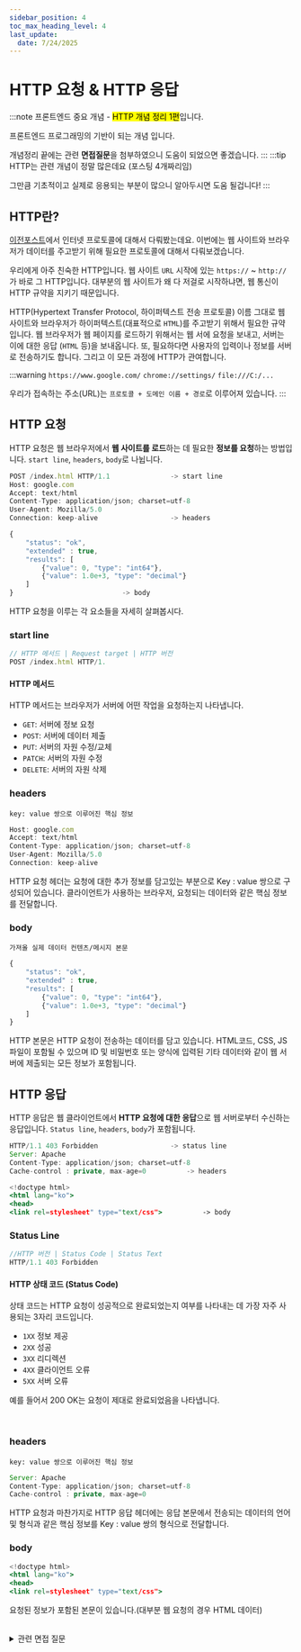 ```yaml
---
sidebar_position: 4
toc_max_heading_level: 4
last_update:
  date: 7/24/2025
---
```


# HTTP 요청 & HTTP 응답

:::note
프론트엔드 중요 개념 - <mark>HTTP 개념 정리 1편</mark>입니다.

프론트엔드 프로그래밍의 기반이 되는 개념 입니다.

개념정리 끝에는 관련 **면접질문**을 첨부하였으니 도움이 되었으면 좋겠습니다.
:::
:::tip
HTTP는 관련 개념이 정말 많은데요 (포스팅 4개짜리임)

그만큼 기초적이고 실제로 응용되는 부분이 많으니 알아두시면 도움 될겁니다!
:::

## HTTP란?

[이전포스트](https://eeheueklf.github.io/docs/fe-study/internet/packet-switching)에서 인터넷 프로토콜에 대해서 다뤄봤는데요. 이번에는 웹 사이트와 브라우저가 데이터를 주고받기 위해 필요한 프로토콜에 대해서 다뤄보겠습니다.

우리에게 아주 친숙한 HTTP입니다. 웹 사이트 `URL` 시작에 있는 `https://` ~ `http://` 가 바로 그 HTTP입니다. 대부분의 웹 사이트가 왜 다 저걸로 시작하냐면, 웹 통신이 HTTP 규약을 지키기 때문입니다.

HTTP(Hypertext Transfer Protocol, 하이퍼텍스트 전송 프로토콜) 이름 그대로 웹 사이트와 브라우저가 하이퍼텍스트(대표적으로 `HTML`)를 주고받기 위해서 필요한 규약입니다. 웹 브라우저가 웹 페이지를 로드하기 위해서는 웹 서에 요청을 보내고, 서버는 이에 대한 응답 (`HTML` 등)을 보내옵니다. 또, 필요하다면 사용자의 입력이나 정보를 서버로 전송하기도 합니다. 그리고 이 모든 과정에 HTTP가 관여합니다.

:::warning
`https://www.google.com/` `chrome://settings/` `file:///C:/...`

우리가 접속하는 주소(URL)는 `프로토콜 + 도메인 이름 + 경로`로 이루어져 있습니다.
:::


## HTTP 요청

HTTP 요청은 웹 브라우저에서 **웹 사이트를 로드**하는 데 필요한 **정보를 요청**하는 방법입니다. `start line`, `headers`, `body`로 나뉩니다.

```jsx
POST /index.html HTTP/1.1 				-> start line
Host: google.com
Accept: text/html
Content-Type: application/json; charset=utf-8
User-Agent: Mozilla/5.0
Connection: keep-alive					-> headers

{
	"status": "ok",
	"extended" : true,
	"results": [
		{"value": 0, "type": "int64"},
		{"value": 1.0e+3, "type": "decimal"}
	]	
}							-> body
```




HTTP 요청을 이루는 각 요소들을 자세히 살펴봅시다.

### start line
```jsx
// HTTP 메서드 | Request target | HTTP 버전
POST /index.html HTTP/1.
```
#### HTTP 메서드
HTTP 메서드는 브라우저가 서버에 어떤 작업을 요청하는지 나타냅니다.  

- `GET`: 서버에 정보 요청
- `POST`: 서버에 데이터 제출
- `PUT`: 서버의 자원 수정/교체
- `PATCH`: 서버의 자원 수정
- `DELETE`: 서버의 자원 삭제


### headers

`key: value 쌍으로 이루어진 핵심 정보`
```jsx
Host: google.com
Accept: text/html
Content-Type: application/json; charset=utf-8
User-Agent: Mozilla/5.0
Connection: keep-alive
```
HTTP 요청 헤더는 요청에 대한 추가 정보를 담고있는 부분으로 Key : value 쌍으로 구성되어 있습니다. 클라이언트가 사용하는 브라우저, 요청되는 데이터와 같은 핵심 정보를 전달합니다.


### body

`가져올 실제 데이터 컨텐츠/메시지 본문`
```jsx
{
	"status": "ok",
	"extended" : true,
	"results": [
		{"value": 0, "type": "int64"},
		{"value": 1.0e+3, "type": "decimal"}
	]
}	
```
HTTP 본문은 HTTP 요청이 전송하는 데이터를 담고 있습니다. HTML코드, CSS, JS 파일이 포함될 수 있으며 ID 및 비밀번호 또는 양식에 입력된 기타 데이터와 같이 웹 서버에 제출되는 모든 정보가 포함됩니다.



## HTTP 응답

HTTP 응답은 웹 클라이언트에서 **HTTP 요청에 대한 응답**으로 웹 서버로부터 수신하는 응답입니다.  `Status line`, `headers`, `body`가 포함됩니다.

```jsx
HTTP/1.1 403 Forbidden					-> status line
Server: Apache
Content-Type: application/json; charset=utf-8
Cache-control : private, max-age=0			-> headers

<!doctype html>
<html lang="ko">
<head>
<link rel=stylesheet" type="text/css">			-> body
```

### Status Line

```jsx
//HTTP 버전 | Status Code | Status Text
HTTP/1.1 403 Forbidden	
```
#### HTTP 상태 코드 (Status Code)

상태 코드는 HTTP 요청이 성공적으로 완료되었는지 여부를 나타내는 데 가장 자주 사용되는 3자리 코드입니다.

- `1XX` 정보 제공
- `2XX` 성공
- `3XX` 리디렉션
- `4XX` 클라이언트 오류
- `5XX` 서버 오류

 예를 들어서 200 OK는 요청이 제대로 완료되었음을 나타냅니다.

<br/>

### headers

`key: value 쌍으로 이루어진 핵심 정보`

```jsx
Server: Apache
Content-Type: application/json; charset=utf-8
Cache-control : private, max-age=0
```

HTTP 요청과 마찬가지로 HTTP 응답 헤더에는 응답 본문에서 전송되는 데이터의 언어 및 형식과 같은 핵심 정보를 Key : value 쌍의 형식으로 전달합니다.


### body

```jsx
<!doctype html>
<html lang="ko">
<head>
<link rel=stylesheet" type="text/css">
```

요청된 정보가 포함된 본문이 있습니다.(대부분 웹 요청의 경우 HTML 데이터)

<br/>
<details>
  <summary>관련 면접 질문</summary>

      @ HTTP 프로토콜에 대해 설명해주세요.
    
    @ HTTP Method와 각각이 사용되는 경우에 대해서 설명해주세요.
    
    @ GET과 POST의 차이에 대해 설명해주세요.
    
    @ GET 메서드와 POST 메서드의 차이점에 대해 설명해주세요.
    
    @ PUT 메서드와 PATCH 메서드의 차이점에 대해 설명해주세요.
</details>